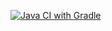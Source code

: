 [![Java CI with Gradle](https://github.com/Lorrso/qahwpatterns1/actions/workflows/gradle.yml/badge.svg)](https://github.com/Lorrso/qahwpatterns1/actions/workflows/gradle.yml)